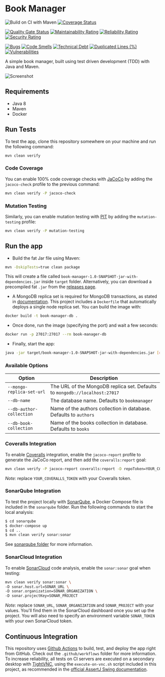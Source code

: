 # Book Manager

![Build on CI with Maven](https://github.com/n3d1117/book-manager/workflows/Build%20on%20CI%20with%20Maven/badge.svg)
[![Coverage Status](https://coveralls.io/repos/github/n3d1117/book-manager/badge.svg)](https://coveralls.io/github/n3d1117/book-manager)

[![Quality Gate Status](https://sonarcloud.io/api/project_badges/measure?project=n3d1117_book-manager&metric=alert_status)](https://sonarcloud.io/dashboard?id=n3d1117_book-manager)
[![Maintainability Rating](https://sonarcloud.io/api/project_badges/measure?project=n3d1117_book-manager&metric=sqale_rating)](https://sonarcloud.io/dashboard?id=n3d1117_book-manager)
[![Reliability Rating](https://sonarcloud.io/api/project_badges/measure?project=n3d1117_book-manager&metric=reliability_rating)](https://sonarcloud.io/dashboard?id=n3d1117_book-manager)
[![Security Rating](https://sonarcloud.io/api/project_badges/measure?project=n3d1117_book-manager&metric=security_rating)](https://sonarcloud.io/dashboard?id=n3d1117_book-manager)

[![Bugs](https://sonarcloud.io/api/project_badges/measure?project=n3d1117_book-manager&metric=bugs)](https://sonarcloud.io/dashboard?id=n3d1117_book-manager)
[![Code Smells](https://sonarcloud.io/api/project_badges/measure?project=n3d1117_book-manager&metric=code_smells)](https://sonarcloud.io/dashboard?id=n3d1117_book-manager)
[![Technical Debt](https://sonarcloud.io/api/project_badges/measure?project=n3d1117_book-manager&metric=sqale_index)](https://sonarcloud.io/dashboard?id=n3d1117_book-manager)
[![Duplicated Lines (%)](https://sonarcloud.io/api/project_badges/measure?project=n3d1117_book-manager&metric=duplicated_lines_density)](https://sonarcloud.io/dashboard?id=n3d1117_book-manager)
[![Vulnerabilities](https://sonarcloud.io/api/project_badges/measure?project=n3d1117_book-manager&metric=vulnerabilities)](https://sonarcloud.io/dashboard?id=n3d1117_book-manager)

A simple book manager, built using test driven development (TDD) with Java and Maven.

![Screenshot](https://user-images.githubusercontent.com/11541888/94684440-5e43aa00-0328-11eb-9f79-75986361e5fd.png)

## Requirements
* Java 8
* Maven 
* Docker

## Run Tests
To test the app, clone this repository somewhere on your machine and run the following command:
```bash
mvn clean verify
```

### Code Coverage
You can enable 100% code coverage checks with [JaCoCo](https://www.eclemma.org/jacoco/) by adding the `jacoco-check` profile to the previous command:
```bash
mvn clean verify -P jacoco-check
```

### Mutation Testing
Similarly, you can enable mutation testing with [PIT](https://pitest.org) by adding the `mutation-testing` profile:
```bash
mvn clean verify -P mutation-testing
```

## Run the app
* Build the fat Jar file using Maven:
```bash
mvn -DskipTests=true clean package
```
This will create a file called `book-manager-1.0-SNAPSHOT-jar-with-dependencies.jar` inside `target` folder. Alternatively, you can download a precompiled fat `.jar` from the [releases page](https://github.com/n3d1117/book-manager/releases).

* A MongoDB replica set is required for MongoDB transactions, as stated in [documentation](https://docs.mongodb.com/manual/core/transactions/). This project includes a `Dockerfile` that automatically deploys a single node replica set. You can build the image with:
```bash
docker build -t book-manager-db .
```
* Once done, run the image (specifying the port) and wait a few seconds:
```bash
docker run -p 27017:27017 --rm book-manager-db
```
* Finally, start the app:
```bash
java -jar target/book-manager-1.0-SNAPSHOT-jar-with-dependencies.jar [options]
```

### Available Options
| Option | Description |
|-|-|
| `--mongo-replica-set-url` | The URL of the MongoDB replica set. Defaults to `mongodb://localhost:27017` |
| `--db-name` | The database name. Defaults to `bookmanager` |
| `--db-author-collection` | Name of the authors collection in database. Defaults to `authors` |
| `--db-book-collection` | Name of the books collection in database. Defaults to `books` |

### Coveralls Integration
To enable [Coveralls](https://coveralls.io) integration, enable the `jacoco-report` profile to generate the JaCoCo report, and then add the `coveralls:report` goal:
```bash
mvn clean verify -P jacoco-report coveralls:report -D repoToken=YOUR_COVERALLS_TOKEN
```
*Note:* replace `YOUR_COVERALLS_TOKEN` with your Coveralls token.

### SonarQube Integration
To test the project locally with [SonarQube](https://www.sonarqube.org), a Docker Compose file is included in the `sonarqube` folder. Run the following commands to start the local analysis:
```bash
$ cd sonarqube
$ docker-compose up
$ cd ..
$ mvn clean verify sonar:sonar
```
See [sonarqube folder](sonarqube) for more information.

### SonarCloud Integration
To enable [SonarCloud](https://sonarcloud.io) code analysis, enable the `sonar:sonar` goal when testing:
```bash
mvn clean verify sonar:sonar \
-D sonar.host.url=SONAR_URL \
-D sonar.organization=SONAR_ORGANIZATION \
-D sonar.projectKey=SONAR_PROJECT
```
*Note:* replace `SONAR_URL`, `SONAR_ORGANIZATION` and `SONAR_PROJECT` with your values. You'll find them in the SonarCloud dashboard once you set up the project. You will also need to specify an environment variable `SONAR_TOKEN` with your own SonarCloud token.

## Continuous Integration
This repository uses [Github Actions](https://github.com/features/actions) to build, test, and deploy the app right from GitHub. Check out the `.github/workflows` folder for more information.
To increase reliability, all tests on CI servers are executed on a secondary desktop with [TightVNC](https://www.tightvnc.com), using the `execute-on-vnc.sh` script included in this project, as recommended in the [official AssertJ Swing documentation](https://joel-costigliola.github.io/assertj/assertj-swing-running.html). 
